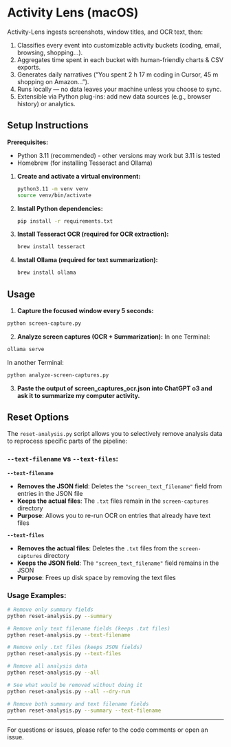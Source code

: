 # Activity Lens (macOS)

Activity-Lens ingests screenshots, window titles, and OCR text, then:
1. Classifies every event into customizable activity buckets (coding, email, browsing, shopping…).
2. Aggregates time spent in each bucket with human-friendly charts & CSV exports.
3. Generates daily narratives (“You spent 2 h 17 m coding in Cursor, 45 m shopping on Amazon…”).
4. Runs locally — no data leaves your machine unless you choose to sync.
5. Extensible via Python plug-ins: add new data sources (e.g., browser history) or analytics.

## Setup Instructions

**Prerequisites:**
- Python 3.11 (recommended) - other versions may work but 3.11 is tested
- Homebrew (for installing Tesseract and Ollama)

1. **Create and activate a virtual environment:**
   ```sh
   python3.11 -m venv venv
   source venv/bin/activate
   ```

2. **Install Python dependencies:**
   ```sh
   pip install -r requirements.txt
   ```

3. **Install Tesseract OCR (required for OCR extraction):**
   ```sh
   brew install tesseract
   ```

4. **Install Ollama (required for text summarization):**
   ```sh
   brew install ollama
   ```


## Usage

1. **Capture the focused window every 5 seconds:**
  ```sh
  python screen-capture.py
  ```

2. **Analyze screen captures (OCR + Summarization):**
  In one Terminal:
  ```sh
  ollama serve
  ```

  In another Terminal:
  ```sh
  python analyze-screen-captures.py
  ```

3. **Paste the output of screen_captures_ocr.json into ChatGPT o3 and ask it to summarize my computer activity.**


## Reset Options

The `reset-analysis.py` script allows you to selectively remove analysis data to reprocess specific parts of the pipeline:

### `--text-filename` vs `--text-files`:

**`--text-filename`**
- **Removes the JSON field**: Deletes the `"screen_text_filename"` field from entries in the JSON file
- **Keeps the actual files**: The `.txt` files remain in the `screen-captures` directory
- **Purpose**: Allows you to re-run OCR on entries that already have text files

**`--text-files`** 
- **Removes the actual files**: Deletes the `.txt` files from the `screen-captures` directory
- **Keeps the JSON field**: The `"screen_text_filename"` field remains in the JSON
- **Purpose**: Frees up disk space by removing the text files

### Usage Examples:

```bash
# Remove only summary fields
python reset-analysis.py --summary

# Remove only text filename fields (keeps .txt files)
python reset-analysis.py --text-filename

# Remove only .txt files (keeps JSON fields)
python reset-analysis.py --text-files

# Remove all analysis data
python reset-analysis.py --all

# See what would be removed without doing it
python reset-analysis.py --all --dry-run

# Remove both summary and text filename fields
python reset-analysis.py --summary --text-filename
```

---

For questions or issues, please refer to the code comments or open an issue.